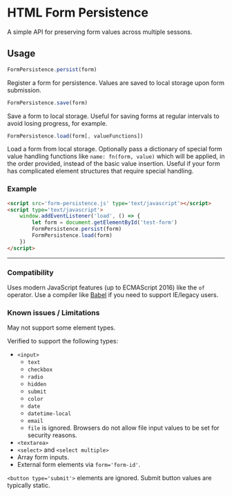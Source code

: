 # HTML Form Persistence #

A simple API for preserving form values across multiple sessons.

## Usage ##

```javascript
FormPersistence.persist(form)
```

Register a form for persistence. Values are saved to local storage upon form submission.

```javascript
FormPersistence.save(form)
```

Save a form to local storage. Useful for saving forms at regular intervals to avoid losing progress, for example.

```javascript
FormPersistence.load(form[, valueFunctions])
```

Load a form from local storage. Optionally pass a dictionary of special form value handling functions like `name: fn(form, value)` which will be applied, in the order provided, instead of the basic value insertion. Useful if your form has complicated element structures that require special handling.

### Example ###

```html
<script src='form-persistence.js' type='text/javascript'></script>
<script type='text/javascript'>
    window.addEventListener('load', () => {
        let form = document.getElementById('test-form')
        FormPersistence.persist(form)
        FormPersistence.load(form)
    })
</script>
```


---

### Compatibility ###

Uses modern JavaScript features (up to ECMAScript 2016) like the `of` operator. Use a compiler like [Babel](https://github.com/babel/babel) if you need to support IE/legacy users.

### Known issues / Limitations ###

May not support some element types.

Verified to support the following types:
* `<input>`
    * `text`
    * `checkbox`
    * `radio`
    * `hidden`
    * `submit`
    * `color`
    * `date`
    * `datetime-local`
    * `email`
    * `file` is ignored. Browsers do not allow file input values to be set for security reasons.
* `<textarea>`
* `<select>` and `<select multiple>`
* Array form inputs.
* External form elements via `form='form-id'`.

`<button type='submit'>` elements are ignored. Submit button values are typically static.